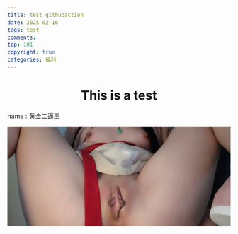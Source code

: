 ```yaml
---
title: test_githubaction
date: 2025-02-16
tags: test
comments:
top: 101
copyright: true
categories: 福利
---
```


# <center>This is a test</center>

name : 黄金二逼王

![imge](1739683035808.jpg)
